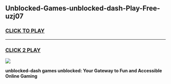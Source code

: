 
## Unblocked-Games-unblocked-dash-Play-Free-uzj07
<h3>
<a href="https://premium76.site?title=unblocked-dash&ref=10A">CLICK TO PLAY</a></h3>
<hr>

<h3>
<a href="https://premium76.site?title=unblocked-dash&ref=10A">CLICK 2 PLAY</a>
  
</h3>

<a href="https://premium76.site?title=unblocked-dash&ref=10A"><img src="https://clearcache.store/games.png"></a>


**unblocked-dash games unblocked: Your Gateway to Fun and Accessible Online Gaming**
